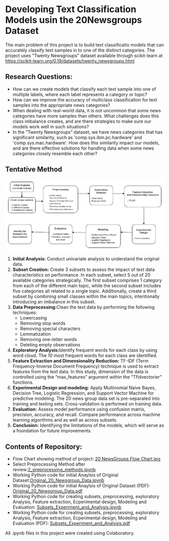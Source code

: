 # Developing Text Classification Models usin the 20Newsgroups Dataset

The main problem of this project is to build text classificatio models that can accurately classify text samples in to one of the distinct categories. 
The project uses "Twenty Newsgroups" dataset available through scikit-learn at <a href="https://scikit-learn.org/0.19/datasets/twenty_newsgroups.html" target="_blank">https://scikit-learn.org/0.19/datasets/twenty_newsgroups.html</a>

## Research Questions:
<ul>
  <li>How can we create models that classify each text sample into one of multiple labels, where each label represents a category or topic?</li>
  <li> How can we improve the accuracy of multiclass classification for text samples into the appropriate news categories?</li>
  <li>When dealing with real-world data, it is not uncommon that some news categories have more samples than others. What challenges does this class imbalance creates, and are there strategies to make sure our models work well in such situations?</li>
  <li>In the “Twenty Newsgroups” dataset, we have news categories that has significant similarity, such as 'comp.sys.ibm.pc.hardware' and 'comp.sys.mac.hardware'. How does this similarity impact our models, and are there effective solutions for handling data when some news categories closely resemble each other?</li>
  
</ul>

## Tentative Method


<img alt ="Project Method Flow Chart" src="https://github.com/Satomiko/20Newsgroups/blob/main/20%20NewsGroups%20Flow%20Chart.jpg">

<ol>
<li><b>Initial Analysis:</b> Conduct univariate analysis to understand the original data.</li>
<li><b>Subset Creation:</b> Create 3 subsets to assess the impact of text data characteristics on performance. In each subset, select 5 out of 20 available categories strategically. The first subset comprises 1 category from each of the different main topic, while the second subset includes five categories all related to a single topic. Additionally, create a third subset by combining small classes within the main topics, intentionally introducing an imbalance in this subset.</li>
<li><b>Data Preprocessing:</b>Clean the text data by performing the following techniques:
  <ul>
<li>Lowercasing</li>
<li>Removing stop words</li>
<li>Removing special characters</li>
<li>Lemmatization</li> 
<li>Removing one-letter words</li>
<li>Deleting empty observations</li></ul>
</li>
  <li><b>Exploratory Analysis:</b>Identify frequent words for each class by using word cloud. The 10 most frequent words for each class are identified.</li>
  <li><b>Feature Extraction and Dimensionality Reduction:</b> TF-IDF (Term Frequency-Inverse Document Frequency) technique is used to extract features from the text data. In this study, dimension of the data is controlled using the “max_features” argument within the “Tfidvectorier” functions.</li>
  <li><b>Experimental Design and modeling:</b> Apply Multinomial Naive Bayes, Decision Tree, Logistic Regression, and Support Vector Machine for predictive modeling. The 20 news group data set is pre-separated into training and testing sets. Cross-validation is performed on training data.</li>
  <li><b>Evaluation:</b> Assess model performance using confusion matrix, precision, accuracy, and recall. Compare performance across machine learning algorithms and as well as across subsets.</li>
  <li><b>Conclusion:</b> Identifying the limitations of the models, which will serve as a foundation for future improvements.</li>
</ol>

## Contents of Repository:
<ul>
<li>  Flow Chart showing method of project: <a href='https://github.com/Satomiko/20Newsgroups/blob/main/20%20NewsGroups%20Flow%20Chart.jpg'>20 NewsGroups Flow Chart.jpg</a></li>
<li> Select Preprocessing Method after review:<a href='https://github.com/Satomiko/20Newsgroups/blob/main/2_preprocessing_methods.ipynb'>2_preprocessing_methods.ipynb</a></li>
<li> Working Python code for initial Anaylsis of Original Dataset:<a href='https://github.com/Satomiko/20Newsgroups/blob/main/Original_20_Newsgroup_Data.ipynb'>Original_20_Newsgroup_Data.ipynb</a></li>
<li> Working Python code for initial Anaylsis of Original Dataset (PDF): <a href='https://github.com/Satomiko/20Newsgroups/blob/main/Original_20_Newsgroup_Data.ipynbsgroup_Data.pdf'>Original_20_Newsgroup_Data.pdf</a></li>
<li> Working Python code for creating subsets, preprocessing, exploratory Analysis, Feature extraction, Ecperimental design, Modeling and Evaluation: <a href='https://github.com/Satomiko/20Newsgroups/blob/main/Subsets_Experiment_and_Analysis.ipynb'>Subsets_Experiment_and_Analysis.ipynb</a></li>
<li> Working Python code for creating subsets, preprocessing, exploratory Analysis, Feature extraction, Ecperimental design, Modeling and Evaluation (PDF): <a href='https://github.com/Satomiko/20Newsgroups/blob/main/Subsets_Experiment_and_Analysis.pdf'>Subsets_Experiment_and_Analysis.pdf</a> </li>

</ul>
All .ipynb files in this project were created using Colaboratory. 

